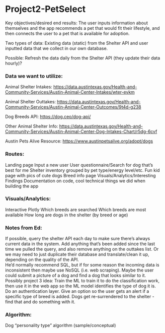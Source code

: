 # Project2-PetSelect

Key objectives/desired end results:
The user inputs information about themselves and the app recommends a pet that would fit their lifestyle, and then connects the user to a pet that is available for adoption. 

Two types of data: Existing data (static) from the Shelter API and user inputted data that we collect in our own database. 

Possible: Refresh the data daily from the Shelter API (they update their data hourly)?

### Data we want to utilize:

Animal Shelter Intakes: https://data.austintexas.gov/Health-and-Community-Services/Austin-Animal-Center-Intakes/wter-evkm

Animal Shelter Outtakes:
https://data.austintexas.gov/Health-and-Community-Services/Austin-Animal-Center-Outcomes/9t4d-g238

Dog Breeds API:
https://dog.ceo/dog-api/

Other Animal Shelter Info: 
https://data.austintexas.gov/Health-and-Community-Services/Austin-Animal-Center-Dog-Intakes-Chart/r5dg-6cvf

Austin Pets Alive Resource:
https://www.austinpetsalive.org/adopt/dogs


### Routes:
Landing page
Input a new user
User questionnaire/Search for dog that’s best for me 
Shelter inventory grouped by pet type/energy level/etc.
Fun kid page with pics of cute dogs
Breed info page
Visuals/Analytics/Interesting Findings
Documentation on code, cool technical things we did when building the app


### Visuals/Analytics:
Interactive Plotly
Which breeds are searched
Which breeds are most available
How long are dogs in the shelter (by breed or age)



### Notes from Ed:
If possible, query the shelter API each day to make sure there’s always current data in the system. Add anything that’s been added since the last time we pulled the query, and also remove anything on the outtakes list. Or we may need to just duplicate their database and translate/clean it up, depending on the quality of the API.  
He’d normally recommend SQL, but if for some reason the incoming data is inconsistent then maybe use NoSQL (i.e. web scraping).
Maybe the user could submit a picture of a dog and find a dog that looks similar to it. 
Possibly project 3 idea: Train the ML to train it to do the classification work, then use it in the web app so the ML model identifies the type of dog it is. 
Do an authentication layer. 
Give an option so the user gets an alert if a specific type of breed is added. 
Dogs get re-surrendered to the shelter - find that and do something with it. 


### Algorithm:

Dog “personality type” algorithm (sample/conceptual)


